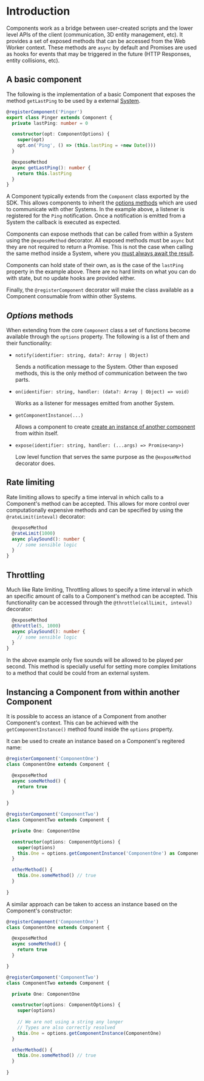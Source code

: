 # Introduction

Components work as a bridge between user-created scripts and the lower level APIs of the client (communication, 3D entity management, etc). It provides a set of exposed methods that can be accessed from the Web Worker context. These methods are `async` by default and Promises are used as hooks for events that may be triggered in the future (HTTP Responses, entity collisions, etc).

## A basic component

The following is the implementation of a basic Component that exposes the method `getLastPing` to be used by a external [System](../systems/introduction.md).


```ts
@registerComponent('Pinger')
export class Pinger extends Component {
  private lastPing: number = 0

  constructor(opt: ComponentOptions) {
    super(opt)
    opt.on('Ping', () => (this.lastPing = +new Date()))
  }

  @exposeMethod
  async getLastPing(): number {
    return this.lastPing
  }
}
```

A Component typically extends from the `Component` class exported by the SDK. This allows components to inherit the [options methods](#options-methods) which are used to communicate with other Systems. In the example above, a listener is registered for the `Ping` notification. Once a notification is emitted from a System the callback is executed as expected.

Components can expose methods that can be called from within a System using the `@exposeMethod` decorator. All exposed methods must be `async` but they are not required to return a Promise. This is not the case when calling the same method inside a System, where you [must always await the result](../systems/introduction.md). 

Components can hold state of their own, as is the case of the `lastPing` property in the example above. There are no hard limits on what you can do with state, but no update hooks are provided either.

Finally, the `@registerComponent` decorator will make the class available as a Component consumable from within other Systems.

## *Options* methods

When extending from the core `Component` class a set of functions become available through the `options` property. The following is a list of them and their functionality:

- `notify(identifier: string, data?: Array | Object)`
  
  Sends a notification message to the System. Other than exposed methods, this is the only method of communication between the two parts.

- `on(identifier: string, handler: (data?: Array | Object) => void)`

  Works as a listener for messages emitted from another System.

- `getComponentInstance(...)`

  Allows a component to create [create an instance of another component](#instancing-component) from within itself.

- `expose(identifier: string, handler: (...args) => Promise<any>)`

  Low level function that serves the same purpose as the `@exposeMethod` decorator does.


## Rate limiting
Rate limiting allows to specify a time interval in which calls to a Component's method can be accepted. This allows for more control over computationally expensive methods and can be specified by using the `@rateLimit(inteval)` decorator:

```ts
  @exposeMethod
  @rateLimit(1000)  
  async playSound(): number {
    // some sensible logic
  }
}
``` 

## Throttling
Much like Rate limiting, Throttling allows to specify a time interval in which an specific amount of calls to a Component's method can be accepted. This functionality can be accessed through the `@throttle(callLimit, inteval)` decorator:

```ts
  @exposeMethod
  @throttle(5, 1000)
  async playSound(): number {
    // some sensible logic
  }
}
``` 

In the above example only five sounds will be allowed to be played per second. This method is specially useful for setting more complex limitations to a method that could be could from an external system.

## Instancing a Component from within another Component

It is possible to access an istance of a Component from another Component's context. This can be achieved with the `getComponentInstance()` method found inside the `options` property.

It can be used to create an instance based on a Component's regitered name:

```ts
@registerComponent('ComponentOne')
class ComponentOne extends Component {

  @exposeMethod
  async someMethod() {
    return true
  }

}

@registerComponent('ComponentTwo')
class ComponentTwo extends Component {

  private One: ComponentOne

  constructor(options: ComponentOptions) {
    super(options)
    this.One = options.getComponentInstance('ComponentOne') as ComponentOne
  }

  otherMethod() {
    this.One.someMethod() // true
  }
  
}
```

A similar approach can be taken to access an instance based on the Component's constructor:

```ts
@registerComponent('ComponentOne')
class ComponentOne extends Component {

  @exposeMethod
  async someMethod() {
    return true
  }

}

@registerComponent('ComponentTwo')
class ComponentTwo extends Component {

  private One: ComponentOne

  constructor(options: ComponentOptions) {
    super(options)
    
    // We are not using a string any longer
    // Types are also correctly resolved
    this.One = options.getComponentInstance(ComponentOne)
  }

  otherMethod() {
    this.One.someMethod() // true
  }
  
}
```
